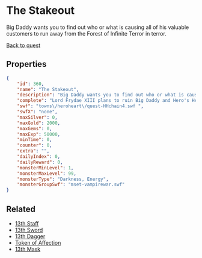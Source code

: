 # The Stakeout

Big Daddy wants you to find out who or what is causing all of his valuable customers to run away from the Forest of Infinite Terror in terror.

[Back to quest](../quests.md)

## Properties

```json
{
    "id": 360,
    "name": "The Stakeout",
    "description": "Big Daddy wants you to find out who or what is causing all of his valuable customers to run away from the Forest of Infinite Terror in terror.",
    "complete": "Lord Frydae XIII plans to ruin Big Daddy and Hero's Heart Day! That would be... well... I guess that wouldn't be too bad. It's not like it's Frostval or anything.",
    "swf": "towns\/heroheart\/quest-HHchain4.swf ",
    "swfX": "none",
    "maxSilver": 0,
    "maxGold": 2000,
    "maxGems": 0,
    "maxExp": 50000,
    "minTime": 0,
    "counter": 0,
    "extra": "",
    "dailyIndex": 0,
    "dailyReward": 0,
    "monsterMinLevel": 1,
    "monsterMaxLevel": 99,
    "monsterType": "Darkness, Energy",
    "monsterGroupSwf": "mset-vampirewar.swf"
}
```

## Related

- [13th Staff](../items/496-13th-staff.md)
- [13th Sword](../items/497-13th-sword.md)
- [13th Dagger](../items/498-13th-dagger.md)
- [Token of Affection](../items/707-token-of-affection.md)
- [13th Mask](../items/780-13th-mask.md)

